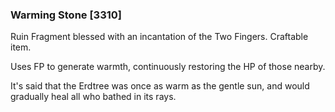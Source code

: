 ### Warming Stone [3310]

Ruin Fragment blessed with an incantation of the Two Fingers. Craftable item.

Uses FP to generate warmth, continuously restoring the HP of those nearby.

It's said that the Erdtree was once as warm as the gentle sun, and would gradually heal all who bathed in its rays.